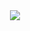 <div align="center">
  <img src="https://github-readme-stats.vercel.app/api?username=Kakha01&show_icons=true&theme=dark#gh-dark-mode-only" />
</div>
